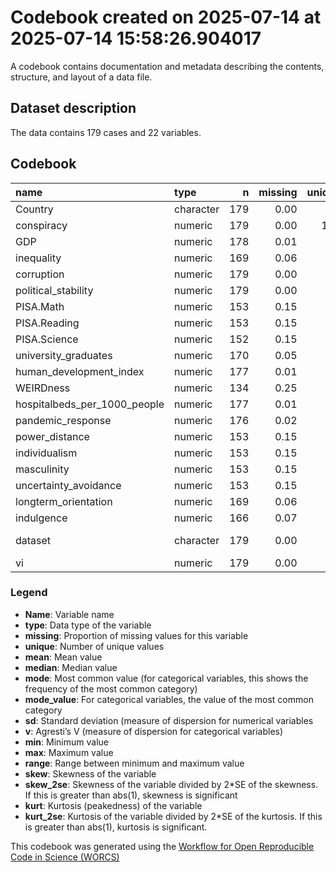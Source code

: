 Codebook created on 2025-07-14 at 2025-07-14 15:58:26.904017
================

A codebook contains documentation and metadata describing the contents,
structure, and layout of a data file.

## Dataset description

The data contains 179 cases and 22 variables.

## Codebook

| name | type | n | missing | unique | mean | median | mode | mode_value | sd | v | min | max | range | skew | skew_2se | kurt | kurt_2se |
|:---|:---|---:|---:|---:|---:|---:|---:|:---|---:|---:|---:|---:|---:|---:|---:|---:|---:|
| Country | character | 179 | 0.00 | 75 |  |  | 6.00 | UK |  | 0.98 |  |  |  |  |  |  |  |
| conspiracy | numeric | 179 | 0.00 | 158 | 3.48 | 2.93 | 2.93 |  | 1.78 |  | 1.07 | 7.38 | 6.31 | 0.81 | 2.23 | -0.60 | -0.84 |
| GDP | numeric | 178 | 0.01 | 73 | 48.05 | 46.56 | 46.56 |  | 27.45 |  | 4.79 | 141.55 | 136.76 | 0.82 | 2.24 | 1.31 | 1.81 |
| inequality | numeric | 169 | 0.06 | 59 | 34.51 | 32.90 | 32.90 |  | 8.51 |  | 6.04 | 63.00 | 56.96 | 0.60 | 1.61 | 2.92 | 3.93 |
| corruption | numeric | 179 | 0.00 | 47 | 54.54 | 54.00 | 54.00 |  | 19.23 |  | -0.10 | 90.00 | 90.10 | -0.13 | -0.34 | -0.98 | -1.36 |
| political_stability | numeric | 179 | 0.00 | 33 | 2.25 | 0.40 | 0.40 |  | 28.25 |  | -2.40 | 378.00 | 380.40 | 13.14 | 36.18 | 171.76 | 237.76 |
| PISA.Math | numeric | 153 | 0.15 | 48 | 461.79 | 473.00 | 473.00 |  | 48.74 |  | 355.00 | 575.00 | 220.00 | -0.38 | -0.98 | -0.12 | -0.16 |
| PISA.Reading | numeric | 153 | 0.15 | 48 | 462.36 | 475.00 | 475.00 |  | 46.80 |  | 339.00 | 543.00 | 204.00 | -0.96 | -2.44 | 0.22 | 0.28 |
| PISA.Science | numeric | 152 | 0.15 | 49 | 472.58 | 487.00 | 487.00 |  | 47.23 |  | 356.00 | 561.00 | 205.00 | -0.75 | -1.90 | -0.11 | -0.14 |
| university_graduates | numeric | 170 | 0.05 | 60 | 24.92 | 25.95 | 25.95 |  | 10.52 |  | 0.00 | 51.10 | 51.10 | -0.26 | -0.70 | -0.73 | -0.99 |
| human_development_index | numeric | 177 | 0.01 | 62 | 8.12 | 0.88 | 0.88 |  | 68.17 |  | 0.08 | 644.00 | 643.92 | 9.17 | 25.11 | 82.54 | 113.63 |
| WEIRDness | numeric | 134 | 0.25 | 49 | 0.13 | 0.10 | 0.10 |  | 0.28 |  | 0.00 | 3.30 | 3.30 | 10.77 | 25.72 | 118.75 | 142.85 |
| hospitalbeds_per_1000_people | numeric | 177 | 0.01 | 51 | 4.47 | 3.00 | 3.00 |  | 5.90 |  | 0.40 | 54.40 | 54.00 | 6.63 | 18.17 | 51.92 | 71.47 |
| pandemic_response | numeric | 176 | 0.02 | 67 | 54.36 | 55.10 | 55.10 |  | 11.36 |  | 20.90 | 75.90 | 55.00 | -0.46 | -1.25 | -0.08 | -0.11 |
| power_distance | numeric | 153 | 0.15 | 43 | 56.22 | 58.00 | 58.00 |  | 20.52 |  | 11.00 | 104.00 | 93.00 | 0.10 | 0.25 | -0.65 | -0.83 |
| individualism | numeric | 153 | 0.15 | 43 | 53.48 | 54.00 | 54.00 |  | 23.89 |  | 12.00 | 91.00 | 79.00 | -0.04 | -0.10 | -1.34 | -1.71 |
| masculinity | numeric | 153 | 0.15 | 43 | 50.99 | 50.00 | 50.00 |  | 20.64 |  | 5.00 | 110.00 | 105.00 | 0.04 | 0.11 | 0.41 | 0.53 |
| uncertainty_avoidance | numeric | 153 | 0.15 | 41 | 66.55 | 70.00 | 70.00 |  | 23.91 |  | 8.00 | 112.00 | 104.00 | -0.34 | -0.86 | -0.76 | -0.97 |
| longterm_orientation | numeric | 169 | 0.06 | 66 | 48.94 | 48.00 | 48.00 |  | 22.65 |  | 3.53 | 100.00 | 96.47 | 0.25 | 0.67 | -0.74 | -1.00 |
| indulgence | numeric | 166 | 0.07 | 61 | 48.24 | 48.00 | 48.00 |  | 21.53 |  | 0.00 | 100.00 | 100.00 | 0.02 | 0.06 | -0.58 | -0.78 |
| dataset | character | 179 | 0.00 | 7 |  |  | 53.00 | ManyLabs COVID |  | 0.81 |  |  |  |  |  |  |  |
| vi | numeric | 179 | 0.00 | 17 | 0.01 | 0.00 | 0.00 |  | 0.06 |  | 0.00 | 0.55 | 0.55 | 9.10 | 25.06 | 82.06 | 113.59 |

### Legend

- **Name**: Variable name
- **type**: Data type of the variable
- **missing**: Proportion of missing values for this variable
- **unique**: Number of unique values
- **mean**: Mean value
- **median**: Median value
- **mode**: Most common value (for categorical variables, this shows the
  frequency of the most common category)
- **mode_value**: For categorical variables, the value of the most
  common category
- **sd**: Standard deviation (measure of dispersion for numerical
  variables
- **v**: Agresti’s V (measure of dispersion for categorical variables)
- **min**: Minimum value
- **max**: Maximum value
- **range**: Range between minimum and maximum value
- **skew**: Skewness of the variable
- **skew_2se**: Skewness of the variable divided by 2\*SE of the
  skewness. If this is greater than abs(1), skewness is significant
- **kurt**: Kurtosis (peakedness) of the variable
- **kurt_2se**: Kurtosis of the variable divided by 2\*SE of the
  kurtosis. If this is greater than abs(1), kurtosis is significant.

This codebook was generated using the [Workflow for Open Reproducible
Code in Science (WORCS)](https://osf.io/zcvbs/)
